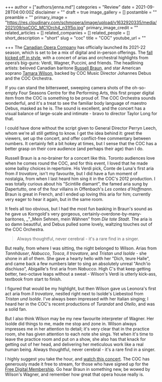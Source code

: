 +++
author = ["authors/jenna.md"]
categories = "Review"
date = 2021-09-28T04:00:00Z
disclaimer = ""
draft = true
image_gallery = []
postamble = ""
preamble = ""
primary_image = "https://res.cloudinary.com/schmopera/image/upload/v1632920335/media/2021/09/sqCOC_MC1Orch4_n31f5q.jpg"
primary_image_credit = ""
related_articles = []
related_companies = []
related_people = []
short_description = "short"
slug = "coc"
title = "COC"
youtube_url = ""

+++
The [Canadian Opera Company](/scene/companies/canadian-opera-company/) has officially launched its 2021-22 season, which is set to be a mix of digital and in-person offerings. The [fall kicked off in style](https://www.coc.ca/productions/22877), with a concert of arias and orchestral highlights from opera’s big-guns: Verdi, Wagner, Puccini, and friends. The headlining artists: beloved Canadian baritone [Russell Braun](/scene/people/russell-braun/), and star American soprano [Tamara Wilson](/scene/people/tamara-wilson/), backed by COC Music Director Johannes Debus and the COC Orchestra.

If you can stand the bittersweet, sweeping camera shots of the oh-so-empty Four Seasons Centre for the Performing Arts, this first proper digital item from the COC is something to be proud of. The COC Orchestra sounds wonderful, and it's a treat to see the familiar body language of maestro Debus, masked as he is. The sound is excellent, and the concert has a visual balance of large-scale and intimate - bravo to director Taylor Long for that.

I could have done without the script given to General Director Perryn Leech, whom we're all still getting to know. I get the idea behind it: greet the viewers, set up the concert, and offer conflict-free commentary between numbers. It certainly felt a bit hokey at times, but I sense that the COC has a better grasp on their core audience (and perhaps their age) than I do.

Russell Braun is a no-brainer for a concert like this. Toronto audiences love when he comes round the COC, and for this event, I loved that he made some ballsy choices in repertoire. His Verdi pick, Conte de Luna's first aria from _Il trovatore_, isn't my favourite, but I did have a fun moment of nostalgia, from when I last heard him sing it in the COC's 2012 production. I was totally curious about his "Scintille diamant", the famed aria sung by Dapertutto, one of the four villains in Offenbach's _Les contes d'Hoffmann_. Braun is great in French, and I ended up loving this aria for him; currently very eager to hear it again, but in the same room.

It feels all too obvious, but I had the most fun basking in Braun's sound as he gave us Korngold's very gorgeous, certainly-overdone-by-many-baritones, _"_Mein Sehnen, mein Wähnen" from _Die tote Stadt_. The aria is so damn beautiful, and Debus pulled some lovely, waltzing touches out of the COC Orchestra.

> Always thoughtful, never cerebral - it's a rare find in a singer.

But really, from where I was sitting, the night belonged to Wilson. Arias from _Tannhäuser_, _Nabucco_, _Tosca_, _Il trovatore_, and _Tristan und Isolde_ - she shone in all of them. She gave a hearty hello with her "Dich, teure Halle", and came back a few numbers later to sing an absolutely unreal "Anch'io dischiuso", Abigaille's first aria from _Nabucco_. High C's that keep getting better, two-octave leaps without a sweat - Wilson's Verdi is utterly kick-ass, textbook from start to finish.

I figured that would be my highlight, but then Wilson gave us Leonora's first act aria from _Il trovatore_, nestled right next to Isolde's Liebestod from _Tristan und Isolde_. I've always been impressed with her Italian singing; I heard her in the COC's recent productions of _Turandot_ and _Otello_, and was a solid fan. 

But I also think Wilson may be my new favourite interpreter of Wagner. Her Isolde did things to me, made me stop and zone in. Wilson always impresses me in her attention to detail; it's very clear that in the practice room, she has given attention to each note she sings. Yet when it's time to leave the practice room and put on a show, she also has that knack for getting out of her head, and delivering her meticulous work like a real human being. Always thoughtful, never cerebral - it's a rare find in a singer.

I highly suggest you take the hour, and [watch this concert](https://www.coc.ca/productions/22877). The COC has generously made it free to stream, for those who have signed up for the [Free Digital Membership](https://www.coc.ca/watch/howtowatch). Go hear Braun in something new, be wowed by Wilson's Wagner, and remember how great that opera house really is.